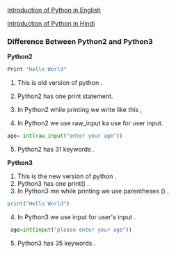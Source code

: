 [Introduction of Python in English
](https://www.youtube.com/watch?v=UlpurGz1-TU&t=9s)


[Introduction of Python in Hindi
](https://www.youtube.com/watch?v=iWNpVTYSt74)



### Difference Between Python2 and Python3

**Python2**

```python
Print "Hello World"
```

1. This is old version of python .
2. Python2 has one print statement.
3. In Python2 while printing we write like this ,


4. In Python2 we use raw_input ka use for user input.

```python 
age= int(raw_input("enter your age"))
```

5. Python2 has 31 keywords .



**Python3**


1. This is the new version of python .
2. Python3 has one print() .
3. In Python3 me while  printing  we use parentheses () .
```python
print("Hello World")
 ```
4. In Python3 we use input for user's input .
```python
 age=int(input("please enter your age"))
  ```
5. Python3 has 35 keywords .

